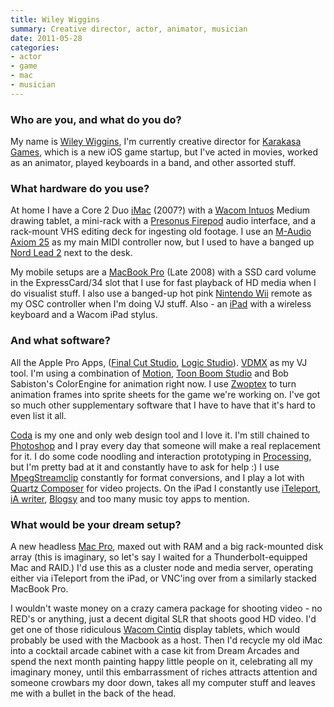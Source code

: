 ```yaml
---
title: Wiley Wiggins
summary: Creative director, actor, animator, musician
date: 2011-05-28
categories:
- actor
- game
- mac
- musician
---
```


### Who are you, and what do you do?

My name is [Wiley Wiggins](http://wileywiggins.com "Wiley's website."), I'm currently creative director for [Karakasa Games](http://karakasagames.com "Karaka's website."), which is a new iOS game startup, but I've acted in movies, worked as an animator, played keyboards in a band, and other assorted stuff.

### What hardware do you use?

At home I have a Core 2 Duo [iMac][] (2007?) with a [Wacom Intuos][intuos] Medium drawing tablet, a mini-rack with a [Presonus Firepod][fp10] audio interface, and a rack-mount VHS editing deck for ingesting old footage. I use an [M-Audio Axiom 25][axiom-25] as my main MIDI controller now, but I used to have a banged up [Nord Lead 2][nord-lead-2] next to the desk.

My mobile setups are a [MacBook Pro][macbook-pro] (Late 2008) with a SSD card volume in the ExpressCard/34 slot that I use for fast playback of HD media when I do visualist stuff. I also use a banged-up hot pink [Nintendo Wii][wii] remote as my OSC controller when I'm doing VJ stuff. Also - an [iPad][] with a wireless keyboard and a Wacom iPad stylus.

### And what software?

All the Apple Pro Apps, ([Final Cut Studio][final-cut-studio], [Logic Studio][logic-studio]). [VDMX][] as my VJ tool. I'm using a combination of [Motion][], [Toon Boom Studio][toon-boom-studio] and Bob Sabiston's ColorEngine for animation right now. I use [Zwoptex][] to turn animation frames into sprite sheets for the game we're working on. I've got so much other supplementary software that I have to have that it's hard to even list it all.

[Coda][] is my one and only web design tool and I love it. I'm still chained to [Photoshop][] and I pray every day that someone will make a real replacement for it. I do some code noodling and interaction prototyping in [Processing][], but I'm pretty bad at it and constantly have to ask for help :) I use [MpegStreamclip][mpeg-streamclip] constantly for format conversions, and I play a lot with [Quartz Composer][quartz-composer] for video projects. On the iPad I constantly use [iTeleport][iteleport-ios], [iA writer][ia-writer-ios], [Blogsy][blogsy-ios] and too many music toy apps to mention.

### What would be your dream setup?

A new headless [Mac Pro][mac-pro], maxed out with RAM and a big rack-mounted disk array (this is imaginary, so let's say I waited for a Thunderbolt-equipped Mac and RAID.) I'd use this as a cluster node and media server, operating either via iTeleport from the iPad, or VNC'ing over from a similarly stacked MacBook Pro.

I wouldn't waste money on a crazy camera package for shooting video - no RED's or anything, just a decent digital SLR that shoots good HD video. I'd get one of those ridiculous [Wacom Cintiq][cintiq] display tablets, which would probably be used with the Macbook as a host. Then I'd recycle my old iMac into a cocktail arcade cabinet with a case kit from Dream Arcades and spend the next month painting happy little people on it, celebrating all my imaginary money, until this embarrassment of riches attracts attention and someone crowbars my door down, takes all my computer stuff and leaves me with a bullet in the back of the head.

[axiom-25]: http://web.archive.org/web/20140729045928/http://www.m-audio.com:80/products/en_us/Axiom25.html "A USB MIDI controller."
[blogsy-ios]: https://www.macstories.net/reviews/blogsy-a-better-blogging-app-for-ipad/ "A blog-posting app for iOS."
[cintiq]: https://www.wacom.com/en-us/us/cintiq "A computer screen you can draw on."
[coda]: https://panic.com/coda/ "A single-window HTML/web tool for the Mac."
[final-cut-studio]: https://en.wikipedia.org/wiki/Final_Cut_Studio "A post-production suite of software for Mac OS X."
[fp10]: http://web.archive.org/web/20230323214408/https://www.presonus.com/products/FP10 "A Firewire-based audio recording system."
[ia-writer-ios]: https://apps.apple.com/us/app/ia-writer/id392502056 "A focus-oriented writing application for iOS."
[imac]: https://www.apple.com/imac-24/ "An all-in-one computer."
[intuos]: https://www.wacom.com/en-us/products/pen-tablets/wacom-intuos "A pen tablet."
[ipad]: https://www.apple.com/ipad/ "A tablet device."
[iteleport-ios]: http://web.archive.org/web/20190612064413/https://www.iteleportmobile.com/ "An iOS remote-control app for other computers."
[logic-studio]: https://en.wikipedia.org/wiki/Logic_Studio "A collection of software for creating and editing audio."
[mac-pro]: https://www.apple.com/mac-pro/ "The Intel-based Mac tower computer."
[macbook-pro]: https://www.apple.com/macbook-pro/ "A laptop."
[motion]: https://www.apple.com/final-cut-pro/motion/ "A 3D motion graphics suite."
[mpeg-streamclip]: http://www.squared5.com/ "A video converter and editor."
[nord-lead-2]: https://www.vintagesynth.com/clavia/nord2.php "A synthesizer."
[photoshop]: https://www.adobe.com/products/photoshop.html "A bitmap image editor."
[processing]: https://processing.org/ "A programming language/environment."
[quartz-composer]: https://en.wikipedia.org/wiki/Quartz_Composer "A visual programming environment."
[toon-boom-studio]: https://www.toonboom.com/ "A 2D animation software package."
[vdmx]: https://vidvox.net/ "Real-time video studio software for the Mac."
[wii]: http://web.archive.org/web/20140513065105/http://www.nintendo.com:80/wii "A unique gaming console."
[zwoptex]: http://web.archive.org/web/20200919130507/https://zwopple.com/zwoptex/ "A 2D sprite-packing tool."
